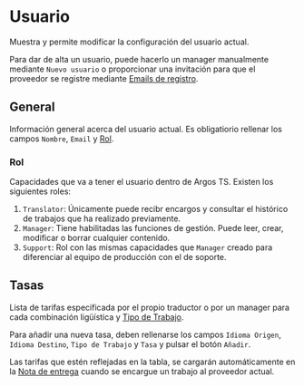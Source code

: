 # Usuario

Muestra y permite modificar la configuración del usuario actual.

Para dar de alta un usuario, puede hacerlo un manager manualmente mediante `Nuevo usuario` o proporcionar una invitación para que el proveedor se registre mediante [Emails de registro](referencia/ajustes.md#emails-de-registro).

## General

Información general acerca del usuario actual. Es obligatiorio rellenar los campos `Nombre`, `Email` y [Rol](#rol).

### Rol

Capacidades que va a tener el usuario dentro de Argos TS. Existen los siguientes roles:

1. `Translator`: Únicamente puede recibr encargos y consultar el histórico de trabajos que ha realizado previamente.
2. `Manager`: Tiene habilitadas las funciones de gestión. Puede leer, crear, modificar o borrar cualquier contenido.
3. `Support`: Rol con las mismas capacidades que `Manager` creado para diferenciar al equipo de producción con el de soporte.

## Tasas

Lista de tarifas especificada por el propio traductor o por un manager para cada combinación ligüística y [Tipo de Trabajo](referencia/proyecto.md#tipo-de-trabajo).

Para añadir una nueva tasa, deben rellenarse los campos `Idioma Origen`, `Idioma Destino`, `Tipo de Trabajo` y `Tasa` y pulsar el botón `Añadir`.

Las tarifas que estén reflejadas en la tabla, se cargarán automáticamente en la [Nota de entrega](referencia/trabajo.md#nota-de-entrega) cuando se encargue un trabajo al proveedor actual.
